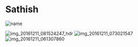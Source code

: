 # Sathish
![name](https://cloud.githubusercontent.com/assets/24644668/21380749/63a38a96-c77d-11e6-8c2d-861300bac16e.png)

![img_20161211_081524247_hdr](https://cloud.githubusercontent.com/assets/24644668/21379517/a1715e24-c774-11e6-957a-bd16ae6f4259.jpg)
![img_20161211_073021547](https://cloud.githubusercontent.com/assets/24644668/21379899/78506ec4-c777-11e6-98e7-80f40d930750.jpg)![img_20161211_061307860](https://cloud.githubusercontent.com/assets/24644668/21379808/cb56e69e-c776-11e6-9844-34fc3c029c43.jpg)
